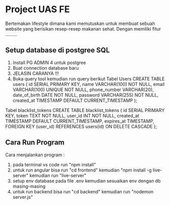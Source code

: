 # Project UAS FE
Bertemakan lifestyle dimana kami memutuskan untuk membuat sebuah website yang berisikan resep-resep makanan sehat. Dengan memiliki fitur .........


## Setup database di postgree SQL 
1. Install PG ADMIN 4 untuk postgree 
2. Buat connection database baru 
3. JELASIN CARANYA !!!
4. Buka query tool kemudian run query berikut
Tabel Users
CREATE TABLE users (
    id SERIAL PRIMARY KEY,
    name VARCHAR(100) NOT NULL,
    email VARCHAR(100) UNIQUE NOT NULL,
    phone_number VARCHAR(20),
    date_of_birth DATE NOT NULL,
    password VARCHAR(255) NOT NULL,
    created_at TIMESTAMP DEFAULT CURRENT_TIMESTAMP
);

Tabel blacklist_tokens
CREATE TABLE blacklist_tokens (
    id SERIAL PRIMARY KEY,
    token TEXT NOT NULL,
    user_id INT NOT NULL,
    created_at TIMESTAMP DEFAULT CURRENT_TIMESTAMP,
    expires_at TIMESTAMP,
    FOREIGN KEY (user_id) REFERENCES users(id) ON DELETE CASCADE
);


## Cara Run Program
Cara menjalankan program :
1. pada terminal vs code run "npm install" 
2. untuk run angular bisa run "cd frontend" kemudian "npm install -g live-server" kemudian run "live-server"
3. setup env database pada file .env kemudian sesuaikan env dengan db masing-masing
4. untuk run backend bisa run "cd backend" kemudian run "nodemon server.js"



